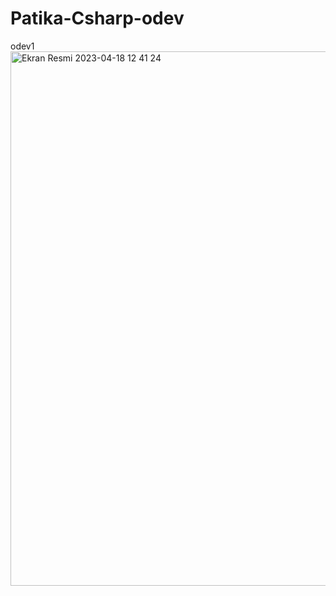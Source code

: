 # Patika-Csharp-odev
 odev1
<img width="855" alt="Ekran Resmi 2023-04-18 12 41 24" src="https://user-images.githubusercontent.com/119897554/232926449-8c8ab8e4-02dc-4818-9bd5-5e3bf4288ead.png">
